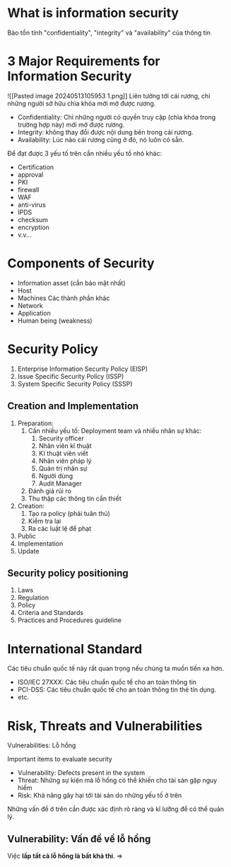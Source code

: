 # What is information security
Bảo tồn tính "confidentiality", "integrity" và "availability" của thông tin 
# 3 Major Requirements for Information Security
![[Pasted image 20240513105953 1.png]]
Liên tưởng tới cái rương, chỉ những người sở hữu chìa khóa mới mở được rương. 
- Confidentiality: Chỉ những người có quyền truy cập (chìa khóa trong trường hợp này) mới mở được rương. 
- Integrity: không thay đổi được nội dung bên trong cái rương.
- Availability: Lúc nào cái rương cũng ở đó, nó luôn có sẵn. 

Để đạt được 3 yếu tố trên cần nhiều yếu tố nhỏ khác:
- Certification
- approval
- PKI
- firewall
- WAF
- anti-virus
- IPDS
- checksum
- encryption
- v.v...

# Components of Security
- Information asset (cần bảo mật nhất)
- Host
- Machines
Các thành phần khác
- Network
- Application 
- Human being (weakness)
# Security Policy 
1. Enterprise Information Security Policy (EISP)
2. Issue Specific Security Policy (ISSP)
3. System Specific Security Policy (SSSP)
## Creation and Implementation 
1. Preparation:
	1. Cần nhiều yếu tố: Deployment team và nhiều nhân sự khác:
		1. Security officer
		2. Nhân viên kĩ thuật
		3. Kĩ thuật viên viết
		4. Nhân viên pháp lý
		5. Quản trị nhân sự
		6. Người dùng 
		7. Audit Manager
	2. Đánh giá rủi ro
	3. Thu thập các thông tin cần thiết
2. Creation:
	1. Tạo ra policy (phải tuân thủ)
	2. Kiểm tra lại
	3. Ra các luật lệ để phạt 
3. Public
4. Implementation
5. Update
## Security policy positioning
1. Laws
2. Regulation
3. Policy
4. Criteria and Standards
5. Practices and Procedures guideline 

# International Standard
Các tiêu chuẩn quốc tế này rất quan trọng nếu chúng ta muốn tiến xa hơn. 
- ISO/IEC 27XXX: Các tiêu chuẩn quốc tế cho an toàn thông tin 
- PCI-DSS: Các tiêu chuẩn quốc tế cho an toàn thông tin thẻ tín dụng. 
- etc.
# Risk, Threats and Vulnerabilities
Vulnerabilities: Lỗ hổng

Important items to evaluate security
- Vulnerability: Defects present in the system
- Threat: Những sự kiện mà lỗ hổng có thể khiến cho tài sản gặp nguy hiểm
- Risk: Khả năng gây hại tới tài sản do những yếu tố ở trên

Những vấn đề ở trên cần được xác định rõ ràng và kĩ lưỡng để có thể quản lý. 

## Vulnerability: Vấn đề về lỗ hổng
Việc **lấp tất cả lỗ hổng là bất khả thi**. 
=> 